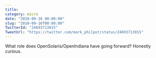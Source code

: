 ```yaml
---
title: 
category: micro
date: "2010-09-16 00:00:00"
slug: "2010-09-16T00:00:00"
TwitterId: "24693713015"
TweetUrl: "https://twitter.com/mark_philpot/status/24693713015"
---
```


What role does OpenSolaris/OpenIndiana have going forward? Honestly curious.

